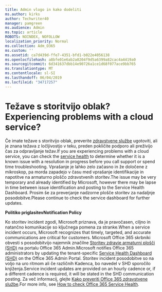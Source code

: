 ```yaml
---
title: Admin vlogo in kako dodeliti
ms.author: kirks
author: Techwriter40
manager: pamgreen
ms.audience: Admin
ms.topic: article
ROBOTS: NOINDEX, NOFOLLOW
localization_priority: Normal
ms.collection: Adm_O365
ms.custom: ''
ms.assetid: ca7d439d-ffe7-4351-bfd1-b022e4056138
ms.openlocfilehash: a8bfe01e6ab2a0204f9d5a6399a82cac4a4419a0
ms.sourcegitcommit: 6d341637dbb14e90726a1ce1d68f077ace9bb765
ms.translationtype: MT
ms.contentlocale: sl-SI
ms.lasthandoff: 06/04/2019
ms.locfileid: "34717257"
---
```

# <a name="experiencing-problems-with-a-cloud-service"></a><span data-ttu-id="fe185-102">Težave s storitvijo oblak?</span><span class="sxs-lookup"><span data-stu-id="fe185-102">Experiencing problems with a cloud service?</span></span>

<span data-ttu-id="fe185-103">Če imate težave s storitvijo oblak, preverite [zdravstvene službe](https://admin.microsoft.com/AdminPortal/Home#/servicehealth) ugotoviti, ali je znana težava z ločljivostjo v teku, preden pokličite podporo ali preživijo čas za odpravljanje težav.</span><span class="sxs-lookup"><span data-stu-id="fe185-103">If you are experiencing problems with a cloud service, you can check the [service health](https://admin.microsoft.com/AdminPortal/Home#/servicehealth) to determine whether it is a known issue with a resolution in progress before you call support or spend time troubleshooting.</span></span> <span data-ttu-id="fe185-104">Vprašanje je lahko zelo začasno in že določene z mikroskop, pa morda zapadejo v času med vprašanje identifikacije in napotitve na armaturno ploščo zdravstvenih storitev.</span><span class="sxs-lookup"><span data-stu-id="fe185-104">The issue may be very temporary and already identified by Microsoft, however there may be lapse in time between issue identification and posting to the Service Health Dashboard.</span></span> <span data-ttu-id="fe185-105">Prosim še za preverjanje nadzorne plošče storitev za nadaljnje posodobitve.</span><span class="sxs-lookup"><span data-stu-id="fe185-105">Please continue to check the service dashboard for further updates.</span></span>

<span data-ttu-id="fe185-106">**Politiko priglasitev**</span><span class="sxs-lookup"><span data-stu-id="fe185-106">**Notification Policy**</span></span>

<span data-ttu-id="fe185-107">Ko storitev incident zgodi, Microsoft priznava, da je pravočasen, ciljno in natančno komunikacije so ključnega pomena za stranke.</span><span class="sxs-lookup"><span data-stu-id="fe185-107">When a service incident occurs, Microsoft recognizes that timely, targeted, and accurate communications are critical for customers.</span></span> <span data-ttu-id="fe185-108">Microsoft Office 365 skrbniki obvesti s posodobitvijo najemnik značilne [Storitev zdravje armaturni plošči (SHD)](https://admin.microsoft.com/AdminPortal/Home#/servicehealth) na portalu Office 365 Admin.</span><span class="sxs-lookup"><span data-stu-id="fe185-108">Microsoft notifies Office 365 administrators by updating the tenant-specific [Service Health Dashboard (SHD)](https://admin.microsoft.com/AdminPortal/Home#/servicehealth) on the Office 365 Admin Portal.</span></span> <span data-ttu-id="fe185-109">Storitev incident posodobitve so na voljo na uro ritmom ali če različnih Kadenca, bo navedel v SHD sporočilo knjiženja.</span><span class="sxs-lookup"><span data-stu-id="fe185-109">Service incident updates are provided on an hourly cadence or, if a different cadence is required, it will be stated in the SHD communication posting.</span></span> <span data-ttu-id="fe185-110">Za več informacij, glejte [Kako preveriti Office 365 zdravstvene službe](https://docs.microsoft.com/en-us/office365/enterprise/view-service-health).</span><span class="sxs-lookup"><span data-stu-id="fe185-110">For more info, see [How to check Office 365 Service Health](https://docs.microsoft.com/en-us/office365/enterprise/view-service-health).</span></span>

